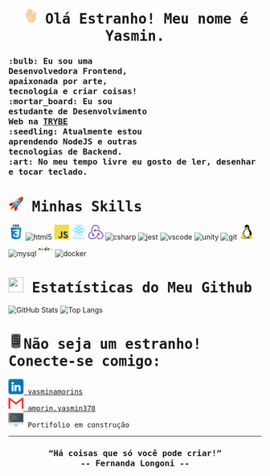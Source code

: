 <h1 align="center" > <img src="./Images/handWave.gif" width="30px"><samp> Olá Estranho! Meu nome é Yasmin. </samp></h1>
<img align="right" src="./Images/icodelikeagirl.gif" width="200">
<h3>
<samp>
:bulb: Eu sou uma Desenvolvedora Frontend, apaixonada por arte, tecnologia e criar coisas!</br>
:mortar_board: Eu sou estudante de Desenvolvimento Web na <a href="https://www.betrybe.com/">TRYBE</a></br> 
:seedling: Atualmente estou aprendendo NodeJS e outras tecnologias de Backend.</br>
:art: No meu tempo livre eu gosto de ler, desenhar e tocar teclado.
</samp>
</h3>

<h1> <img src="./Images/rocket.gif" width="30px"><samp> Minhas Skills </samp></h1>
<p align="left">
  
  <img src="https://raw.githubusercontent.com/devicons/devicon/master/icons/css3/css3-original-wordmark.svg " alt="css3" width="30" height="30"/>
  <img src="https://user-images.githubusercontent.com/25181517/192158954-f88b5814-d510-4564-b285-dff7d6400dad.png" alt="html5" width="30" height="30"/>
  <img src="https://raw.githubusercontent.com/devicons/devicon/master/icons/javascript/javascript-original.svg" alt="javascript" width="30" height="30"/>
  <img src="https://raw.githubusercontent.com/devicons/devicon/master/icons/react/react-original-wordmark.svg" alt="react" width="30" height="30"/> 
  <img src="https://raw.githubusercontent.com/devicons/devicon/master/icons/redux/redux-original.svg" alt="redux" width="30" height="30"/>
  <img src="https://user-images.githubusercontent.com/25181517/121405384-444d7300-c95d-11eb-959f-913020d3bf90.png" alt="csharp" width="30" height="30"/>
  <img src="https://user-images.githubusercontent.com/25181517/187955005-f4ca6f1a-e727-497b-b81b-93fb9726268e.png" alt="jest" width="30" height="30"/>
  <img src="https://user-images.githubusercontent.com/25181517/192108891-d86b6220-e232-423a-bf5f-90903e6887c3.png" alt="vscode" width="30" height="30"/>
  <img src="https://www.vectorlogo.zone/logos/unity3d/unity3d-icon.svg" alt="unity" width="30" height="30"/>
  <img src="https://user-images.githubusercontent.com/25181517/192108372-f71d70ac-7ae6-4c0d-8395-51d8870c2ef0.png" alt="git" width="30" height="30"/>
  <img src="https://raw.githubusercontent.com/devicons/devicon/master/icons/linux/linux-original.svg" alt="linux" width="30" height="30"/>
  <img src="https://user-images.githubusercontent.com/25181517/183896128-ec99105a-ec1a-4d85-b08b-1aa1620b2046.png" alt="mysql" width="30" height="30"/>
  <img src="https://raw.githubusercontent.com/devicons/devicon/master/icons/nodejs/nodejs-original-wordmark.svg" alt="nodejs" width="30 " height="30"/>     <img src="https://user-images.githubusercontent.com/25181517/117207330-263ba280-adf4-11eb-9b97-0ac5b40bc3be.png" alt="docker" width="30" height="30"/>
</p>
<h1><img src="https://emojipedia-us.s3.amazonaws.com/source/noto-emoji-animations/344/police-car-light_1f6a8.gif" width="30" height="30"/><samp> Estatísticas do Meu Github </samp></h1>

![GitHub Stats](https://github-readme-stats.vercel.app/api?username=yasmin358&show_icons=true&count_private=true&theme=buefy)
![Top Langs](https://github-readme-stats.vercel.app/api/top-langs/?username=anuraghazra&theme=buefy&layout=compact)

<h1> <img src="./Images/mobile-phone.gif" width="30px"><samp>Não seja um estranho! Conecte-se comigo: </samp></h1>

<p> 
   <img src="./Images/Linkedin.png" width="30px"><samp><a href="https://www.linkedin.com/in/yasminamorins"> yasminamorins </a> </samp></br>
   <img src="./Images/Gmail.png" width="30px"><samp><a href="mailto:amorin.yasmin378@gmail.com"> amorin.yasmin378 </a> </samp></br>
   <img src="./Images/programing.png" width="30px"><samp> Portifolio em construção </samp></br>
</p>

<hr>

<h3 align="center" ><samp><q>Há coisas que só você pode criar!</q></br> -- Fernanda Longoni -- </samp></h3>

<!---
Yasmin358/Yasmin358 is a ✨ special ✨ repository because its `README.md` (this file) appears on your GitHub profile.
You can click the Preview link to take a look at your changes.
--->
